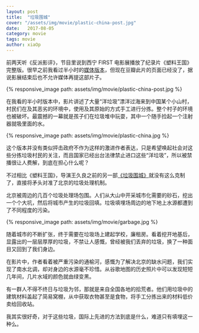 ```yaml
---
layout: post
title:  "垃圾围城"
cover: "/assets/img/movie/plastic-china-post.jpg"
date:   2017-08-05
category: movie
tags: movie
author: xiaOp
---
```


前两天听《反派影评》，节目里说到西宁 FIRST 电影展播放了纪录片《塑料王国》完整版。很早之前我看过半小时的[媒体版本](https://www.youtube.com/watch?v=TUmuOmEqXZQ)，但现在豆瓣此片的页面已经没了，据说影展结束后也不允许媒体再提这部片子。

{% responsive_image path: assets/img/movie/plastic-china-post.jpg %}

在我看的半小时版本中，影片讲述了大量“洋垃圾”漂洋过海来到中国某个小山村，村民们在及其恶劣的环境中，使用及其原始的方式手工进行分拣。整个村子的环境也被破坏。最震撼的一幕就是孩子们在垃圾堆中玩耍，其中一个随手捡起一个注射器就吸里面的水。

{% responsive_image path: assets/img/movie/plastic-china.jpg %}

这个版本并没有类似抨击政府不作为这样的激进作者表达，只是希望唤起社会对这些分拣垃圾村民的关注，而且国家已经出台法律禁止进口这些“洋垃圾”，所以被禁播很让人费解，到底在担心什么呢？

不过相比《塑料王国》，导演王久良之前的另一部[《垃圾围城》](https://www.youtube.com/watch?v=7zZ2K1rrqpE)就没有这么克制了，直接将矛头对准了北京的垃圾处理机制。

北京被周边的几百个垃圾处理场包围。人们从大山中开采城市化需要的砂石，挖出一个个大坑，然后将城市产生的垃圾回填。垃圾填埋场周边的地下地上水源都遭到了不同程度的污染。

{% responsive_image path: assets/img/movie/garbage.jpg %}

随着城市的不断扩张，终于需要在垃圾场上建起学校，廉租房。看着挖开地基后，显露出的一层层厚厚的垃圾，不禁让人感慨，曾经被我们丢弃的垃圾，换了一种面目又回到了我们身边。

在影片中，作者看着被严重污染的通榆河，感慨为了解决北京的缺水问题，我们实现了南水北调，却对身边的水源毫不珍惜。从谷歌地图的历史照片中可以发现短短几年间，几片水域的颜色就由绿变黑。

有一群人不得不终日与垃圾为邻，那就是来自全国各地的拾荒者。他们用垃圾中的建筑材料盖起了简易窝棚，从中获取衣物甚至是食物，将手工分拣出来的材料低价卖给回收站。

我其实很好奇，对于这些垃圾，国际上先进的方法到底是什么，难道只有填埋这一种么。

